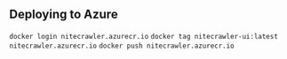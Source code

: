 ## Deploying to Azure

`docker login nitecrawler.azurecr.io`
`docker tag nitecrawler-ui:latest nitecrawler.azurecr.io`
`docker push nitecrawler.azurecr.io`
